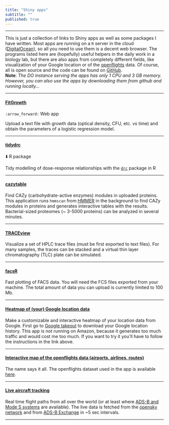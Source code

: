 ```yaml
---
title: "Shiny apps"
subtitle: ""
published: true
---
```



***

This is just a collection of links to Shiny apps as well as some packages I have written. Most apps are running on a `R` server in the cloud ([DigitalOcean](https://www.digitalocean.com/)), so all you need to use them is a decent web browser. The programs listed here are (hopefully) useful helpers in the daily work in a biology lab, but there are also apps from completely different fields, like visualization of your Google location or of the [openflights](https://openflights.org/) data. Of course, all is open source and the code can be found on [GitHub](https://github.com/angelovangel).   
**Note**: *The DO instance serving the apps has only 1 CPU and 3 GB memory. However, you can also use the apps by downloading them from github and running locally...*    

***

#### [FitGrowth](http://165.22.73.243:3838/fitgrowth/)  
`:arrow_forward:` Web app

Upload a text file with growth data (optical density, CFU, etc. *vs* time) and obtain the parameters of a logistic regression model.

***

#### [tidydrc](https://github.com/angelovangel/tidydrc) 
:arrow_down: R package   

Tidy modelling of dose-response relationships with the [`drc`](https://journals.plos.org/plosone/article?id=10.1371/journal.pone.0146021) package in R

***

#### [cazytable](http://165.22.73.243:3838/cazytable/)

Find CAZy (carbohydrate-active enzymes) modules in uploaded proteins. This application runs `hmmscan` from [HMMER](http://hmmer.org/) in the background to find CAZy modules in proteins and generates interactive tables with the results. Bacterial-sized proteomes (~ 3-5000 proteins) can be analyzed in several minutes.   


***

#### [TRACEview](http://35.176.52.165/shiny/rstudio/TRACEview/) 

Visualize a set of HPLC trace files (must be first exported to text files). For many samples, the traces can be stacked and a virtual thin layer chromatography (TLC) plate can be simulated.

***

#### [facsR](http://35.176.52.165/shiny/rstudio/facsR/)

Fast plotting of FACS data. You will need the FCS files exported from your machine. The total amount of data you can upload is currently limited to 100 Mb.

***

#### [Heatmap of (your) Google location data](https://github.com/angelovangel/google-location-heatmap)

Make a customizable and interactive heatmap of your location data from Google. First go to [Google takeout](https://takeout.google.com/settings/takeout) to download your Google location history. This app is not running on Amazon, because it generates too much traffic and would cost me too much. If you want to try it you'll have to follow the instructions in the link above. 

***

#### [Interactive map of the openflights data (airports, airlines, routes)](http://35.176.52.165/shiny/rstudio/openflights/)

The name says it all. The openflights dataset used in the app is available [here](https://github.com/jpatokal/openflights).

***

#### [Live aircraft tracking](http://35.176.52.165/shiny/rstudio/opensky-live/)

Real time flight paths from all over the world (or at least where [ADS-B and Mode S systems](https://en.wikipedia.org/wiki/Automatic_dependent_surveillance_%E2%80%93_broadcast) are available). The live data is fetched from the [opensky network](https://opensky-network.org/) and from [ADS-B Exchange](https://www.adsbexchange.com/) in ~5 sec intervals.


***







